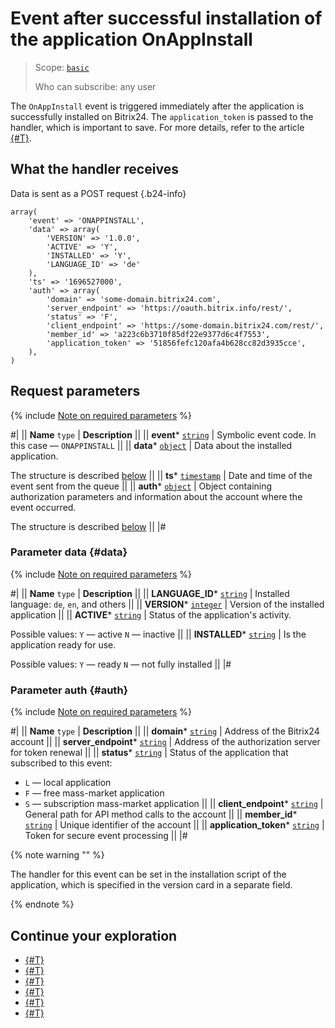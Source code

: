 # Event after successful installation of the application OnAppInstall

> Scope: [`basic`](../../scopes/permissions.md)
>
> Who can subscribe: any user

The `OnAppInstall` event is triggered immediately after the application is successfully installed on Bitrix24. The `application_token` is passed to the handler, which is important to save. For more details, refer to the article [{#T}](../../events/safe-event-handlers.md).

## What the handler receives

Data is sent as a POST request {.b24-info}

```
array(
    'event' => 'ONAPPINSTALL',
    'data' => array(
        'VERSION' => '1.0.0',
        'ACTIVE' => 'Y',
        'INSTALLED' => 'Y',
        'LANGUAGE_ID' => 'de'
    ),
    'ts' => '1696527000',
    'auth' => array(
        'domain' => 'some-domain.bitrix24.com',
        'server_endpoint' => 'https://oauth.bitrix.info/rest/',   
        'status' => 'F',
        'client_endpoint' => 'https://some-domain.bitrix24.com/rest/',   
        'member_id' => 'a223c6b3710f85df22e9377d6c4f7553',
        'application_token' => '51856fefc120afa4b628cc82d3935cce',        
    ),
)
```

## Request parameters

{% include [Note on required parameters](../../../_includes/required.md) %}

#|
|| **Name**
`type` | **Description** ||
|| **event***
[`string`](../../data-types.md) | Symbolic event code. In this case — `ONAPPINSTALL` ||
|| **data***
[`object`](../../data-types.md) | Data about the installed application.

The structure is described [below](#data) ||
|| **ts***
[`timestamp`](../../data-types.md) | Date and time of the event sent from the queue ||
|| **auth***
[`object`](../../data-types.md) | Object containing authorization parameters and information about the account where the event occurred.

The structure is described [below](#auth) ||
|#

### Parameter data {#data}

{% include [Note on required parameters](../../../_includes/required.md) %}

#|
|| **Name**
`type` | **Description** ||
|| **LANGUAGE_ID***
[`string`](../../data-types.md) | Installed language: `de`, `en`, and others ||
|| **VERSION***
[`integer`](../../data-types.md) | Version of the installed application ||
|| **ACTIVE***
[`string`](../../data-types.md) | Status of the application's activity. 

Possible values:
`Y` — active
`N` — inactive ||
|| **INSTALLED***
[`string`](../../data-types.md) | Is the application ready for use. 

Possible values: 
`Y` — ready
`N` — not fully installed ||
|#

### Parameter auth {#auth}

{% include [Note on required parameters](../../../_includes/required.md) %}

#|
|| **Name**
`type` | **Description** ||
|| **domain***
[`string`](../../data-types.md) | Address of the Bitrix24 account ||
|| **server_endpoint***
[`string`](../../data-types.md) | Address of the authorization server for token renewal ||
|| **status***
[`string`](/api-reference/data-types.html) | Status of the application that subscribed to this event:

- `L` — local application
- `F` — free mass-market application
- `S` — subscription mass-market application
||
|| **client_endpoint***
[`string`](../../data-types.md) | General path for API method calls to the account ||
|| **member_id***
[`string`](../../data-types.md) | Unique identifier of the account ||
|| **application_token***
[`string`](../../data-types.md) | Token for secure event processing ||
|#

{% note warning "" %}

 The handler for this event can be set in the installation script of the application, which is specified in the version card in a separate field.

{% endnote %}

## Continue your exploration

- [{#T}](../../events/index.md)
- [{#T}](../../events/event-bind.md)
- [{#T}](./on-app-payment.md)
- [{#T}](./on-app-method-confirm.md)
- [{#T}](./on-user-add.md)
- [{#T}](./on-app-uninstall.md)